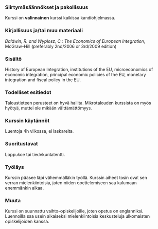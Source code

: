 ### Siirtymäsäännökset ja pakollisuus

Kurssi on **valinnainen** kurssi kaikissa kandiohjelmassa.

### Kirjallisuus ja/tai muu materiaali

_Baldwin, R. and Wyplosz, C.: The Economics of European Integration_, McGraw-Hill (preferably 2nd/2006 or 3rd/2009 edition)

### Sisältö

History of European Integration, institutions of the EU, microeconomics of economic integration, principal economic policies of the EU, monetary integration and fiscal policy in the EU.

### Todelliset esitiedot

Taloustieteen perusteet on hyvä hallita. Mikrotalouden kurssista on myös hyötyä, muttei ole mikään välttämättömyys.

### Kurssin käytännöt

Luentoja 4h viikossa, ei laskareita.

### Suoritustavat

Loppukoe tai tiedekuntatentti.

### Työläys

Kurssin pääsee läpi vähemmälläkin työllä. Kurssin aiheet tosin ovat sen verran mielenkiintoisia, joten niiden opettelemiseen saa kulumaan enemmänkin aikaa.

### Muuta

Kurssi on suunnattu vaihto-opiskelijoille, joten opetus on englanniksi. Luennoilla saa usein aikaiseksi mielenkiintoisia keskusteluja ulkomaisten opiskelijoiden kanssa.